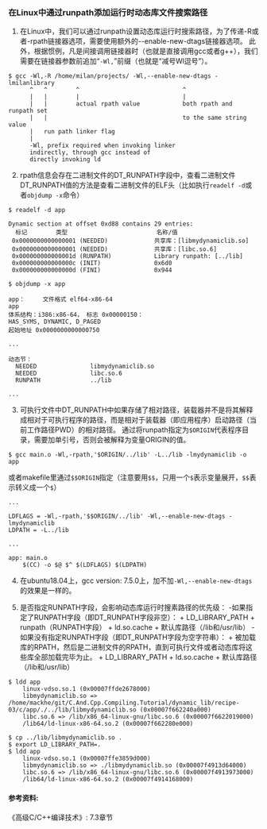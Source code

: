 ### 在Linux中通过runpath添加运行时动态库文件搜索路径

1. 在Linux中，我们可以通过runpath设置动态库运行时搜索路径，为了传递-R或者-rpath链接器选项，需要使用额外的--enable-new-dtags链接器选项。
此外，根据惯例，凡是间接调用链接器时（也就是直接调用gcc或者g++），我们需要在链接器参数前追加“`-Wl,`”前缀（也就是“减号Wl逗号”）。
```shell
$ gcc -Wl,-R /home/milan/projects/ -Wl,--enable-new-dtags -lmilanlibrary  
      ^   ^        ^                             ^  
      |   |        |                             |  
      |   |        actual rpath value            both rpath and runpath set  
      |   |                                      to the same string value  
      |   run path linker flag             
      |                                     
      -Wl, prefix required when invoking linker  
      indirectly, through gcc instead of  
      directly invoking ld  
```

2. rpath信息会存在二进制文件的DT_RUNPATH字段中，查看二进制文件DT_RUNPATH值的方法是查看二进制文件的ELF头（比如执行`readelf -d`或者`objdump -x`命令）

```shell
$ readelf -d app 

Dynamic section at offset 0xd88 contains 29 entries:
  标记        类型                         名称/值
 0x0000000000000001 (NEEDED)             共享库：[libmydynamiclib.so]
 0x0000000000000001 (NEEDED)             共享库：[libc.so.6]
 0x000000000000001d (RUNPATH)            Library runpath: [../lib]
 0x000000000000000c (INIT)               0x6d0
 0x000000000000000d (FINI)               0x944
```

```shell
$ objdump -x app

app：     文件格式 elf64-x86-64
app
体系结构：i386:x86-64， 标志 0x00000150：
HAS_SYMS, DYNAMIC, D_PAGED
起始地址 0x0000000000000750

...

动态节：
  NEEDED               libmydynamiclib.so
  NEEDED               libc.so.6
  RUNPATH              ../lib

...

```

3. 可执行文件中DT_RUNPATH中如果存储了相对路径，装载器并不是将其解释成相对于可执行程序的路径，而是相对于装载器（即应用程序）启动路径（当前工作路径PWD）的相对路径。
通过将runpath指定为`$ORIGIN`代表程序目录，需要加单引号，否则会被解释为变量ORIGIN的值。

```shell
$ gcc main.o -Wl,-rpath,'$ORIGIN/../lib' -L../lib -lmydynamiclib -o app
```

或者makefile里通过`$$ORIGIN`指定（注意要用`$$`，只用一个`$`表示变量展开，`$$`表示转义成一个`$`）
```
...

LDFLAGS = -Wl,-rpath,'$$ORIGIN/../lib' -Wl,--enable-new-dtags -lmydynamiclib
LDPATH = -L../lib

...

app: main.o
    $(CC) -o $@ $^ $(LDFLAGS) $(LDPATH)

```

4. 在ubuntu18.04上，gcc version: 7.5.0上，加不加`-Wl,--enable-new-dtags`的效果是一样的。

5. 是否指定RUNPATH字段，会影响动态库运行时搜素路径的优先级：
    -如果指定了RUNPATH字段（即DT_RUNPATH字段非空）：
        + LD_LIBRARY_PATH
        + runpath（RUNPATH字段）
        + ld.so.cache
        + 默认库路径（/lib和/usr/lib）
    -如果没有指定RUNPATH字段（即DT_RUNPATH字段为空字符串）：
        + 被加载库的RPATH，然后是二进制文件的RPATH，直到可执行文件或者动态库将这些库全部加载完毕为止。
        + LD_LIBRARY_PATH
        + ld.so.cache
        + 默认库路径（/lib和/usr/lib）

```shell
$ ldd app 
	linux-vdso.so.1 (0x00007ffde2678000)
	libmydynamiclib.so => /home/mackhe/git/C.And.Cpp.Compiling.Tutorial/dynamic_lib/recipe-03/c/app/./../lib/libmydynamiclib.so (0x00007f662240a000)
	libc.so.6 => /lib/x86_64-linux-gnu/libc.so.6 (0x00007f6622019000)
	/lib64/ld-linux-x86-64.so.2 (0x00007f662280e000)

$ cp ../lib/libmydynamiclib.so .
$ export LD_LIBRARY_PATH=.
$ ldd app 
	linux-vdso.so.1 (0x00007ffe3859d000)
	libmydynamiclib.so => ./libmydynamiclib.so (0x00007f4913d64000)
	libc.so.6 => /lib/x86_64-linux-gnu/libc.so.6 (0x00007f4913973000)
	/lib64/ld-linux-x86-64.so.2 (0x00007f4914168000)
```

#### 参考资料:
《高级C/C++编译技术》: 7.3章节
